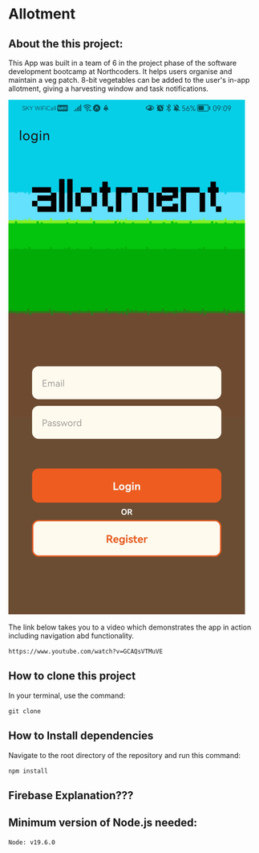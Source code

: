 # Allotment

## About the this project:
This App was built in a team of 6 in the project phase of the software development bootcamp at Northcoders. It helps users organise and maintain a veg patch. 8-bit vegetables can be added to the user's in-app allotment, giving a harvesting window and task notifications.

![Landing Page, featuring login or register options](AppScreenshots/loginOrRegister.jpg)


The link below takes you to a video which demonstrates the app in action including navigation abd functionality.

    https://www.youtube.com/watch?v=GCAQsVTMuVE

## How to clone this project
In your terminal, use the command:

    git clone 

## How to Install dependencies
Navigate to the root directory of the repository and run this command:

    npm install

## Firebase Explanation???

## Minimum version of Node.js needed:

    Node: v19.6.0
